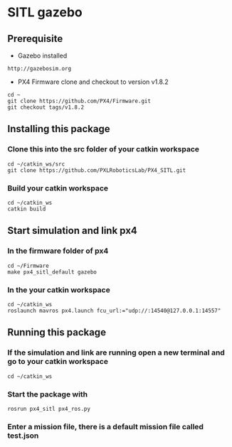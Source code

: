 # SITL gazebo

## Prerequisite
* Gazebo installed
```
http://gazebosim.org
```
* PX4 Firmware clone and checkout to version v1.8.2
```
cd ~
git clone https://github.com/PX4/Firmware.git
git checkout tags/v1.8.2
```

## Installing this package

### Clone this into the src folder of your catkin workspace
```
cd ~/catkin_ws/src
git clone https://github.com/PXLRoboticsLab/PX4_SITL.git
```
### Build your catkin workspace
```
cd ~/catkin_ws
catkin build
```

## Start simulation and link px4

### In the firmware folder of px4
```
cd ~/Firmware
make px4_sitl_default gazebo
```

### In the your catkin workspace

```
cd ~/catkin_ws
roslaunch mavros px4.launch fcu_url:="udp://:14540@127.0.0.1:14557"
```

## Running this package

### If the simulation and link are running open a new terminal and go to your catkin workspace
```
cd ~/catkin_ws
```

### Start the package with
````
rosrun px4_sitl px4_ros.py
````

### Enter a mission file, there is a default mission file called test.json
